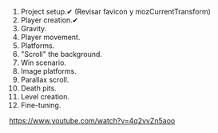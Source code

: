 1. Project setup.✔ (Revisar favicon y mozCurrentTransform)
2. Player creation.✔
3. Gravity.
4. Player movement.
5. Platforms.
6. "Scroll" the background.
7. Win scenario.
8. Image platforms.
9. Parallax scroll.
10. Death pits.
11. Level creation.
12. Fine-tuning.

https://www.youtube.com/watch?v=4q2vvZn5aoo